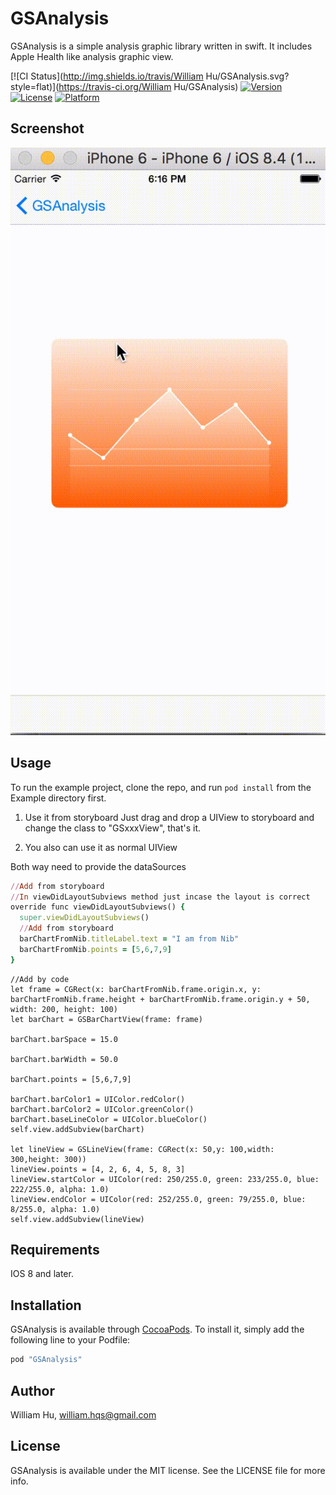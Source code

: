 
# GSAnalysis

GSAnalysis is a simple analysis graphic library written in swift. It includes Apple Health like analysis graphic view.

[![CI Status](http://img.shields.io/travis/William Hu/GSAnalysis.svg?style=flat)](https://travis-ci.org/William Hu/GSAnalysis)
[![Version](https://img.shields.io/cocoapods/v/GSAnalysis.svg?style=flat)](http://cocoapods.org/pods/GSAnalysis)
[![License](https://img.shields.io/cocoapods/l/GSAnalysis.svg?style=flat)](http://cocoapods.org/pods/GSAnalysis)
[![Platform](https://img.shields.io/cocoapods/p/GSAnalysis.svg?style=flat)](http://cocoapods.org/pods/GSAnalysis)

## Screenshot
<p align="center" >
<img src="https://raw.githubusercontent.com/williamhqs/GSAnalysis/master/Example/gsanalysis.gif" "style="width: 50%; height:50%" alt="GSAnalysis" title="GSAnalysis">
</p>


## Usage

To run the example project, clone the repo, and run `pod install` from the Example directory first.

1. Use it from storyboard
Just drag and drop a UIView to storyboard and change the class to "GSxxxView", that's it.

2. You also can use it as normal UIView

Both way need to provide the dataSources

```ruby
//Add from storyboard
//In viewDidLayoutSubviews method just incase the layout is correct
override func viewDidLayoutSubviews() {
  super.viewDidLayoutSubviews()
  //Add from storyboard
  barChartFromNib.titleLabel.text = "I am from Nib"
  barChartFromNib.points = [5,6,7,9]
}
```
```
//Add by code
let frame = CGRect(x: barChartFromNib.frame.origin.x, y: barChartFromNib.frame.height + barChartFromNib.frame.origin.y + 50, width: 200, height: 100)
let barChart = GSBarChartView(frame: frame)

barChart.barSpace = 15.0

barChart.barWidth = 50.0

barChart.points = [5,6,7,9]

barChart.barColor1 = UIColor.redColor()
barChart.barColor2 = UIColor.greenColor()
barChart.baseLineColor = UIColor.blueColor()
self.view.addSubview(barChart)

let lineView = GSLineView(frame: CGRect(x: 50,y: 100,width: 300,height: 300))
lineView.points = [4, 2, 6, 4, 5, 8, 3]
lineView.startColor = UIColor(red: 250/255.0, green: 233/255.0, blue: 222/255.0, alpha: 1.0)
lineView.endColor = UIColor(red: 252/255.0, green: 79/255.0, blue: 8/255.0, alpha: 1.0)
self.view.addSubview(lineView)
```

## Requirements
IOS 8 and later.
## Installation

GSAnalysis is available through [CocoaPods](http://cocoapods.org). To install
it, simply add the following line to your Podfile:

```ruby
pod "GSAnalysis"
```

## Author

William Hu, william.hqs@gmail.com

## License

GSAnalysis is available under the MIT license. See the LICENSE file for more info.
